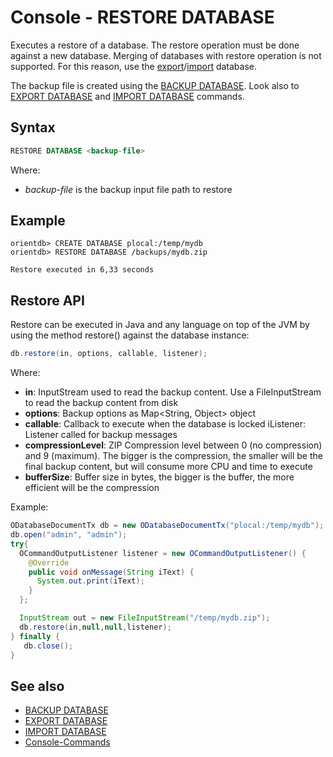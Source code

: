 # Console - RESTORE DATABASE

Executes a restore of a database. The restore operation must be done against a new database. Merging of databases with restore operation is not supported. For this reason, use the [export](Console-Command-Export.md)/[import](Console-Command-Import.md) database. 

The backup file is created using the [BACKUP DATABASE](Console-Command-Backup.md). Look also to [EXPORT DATABASE](Console-Command-Export.md) and [IMPORT DATABASE](Console-Command-Import.md) commands.

## Syntax

```sql
RESTORE DATABASE <backup-file>
```

Where:
- *backup-file* is the backup input file path to restore

## Example

```
orientdb> CREATE DATABASE plocal:/temp/mydb
orientdb> RESTORE DATABASE /backups/mydb.zip

Restore executed in 6,33 seconds
```

## Restore API
Restore can be executed in Java and any language on top of the JVM by using the method restore() against the database instance:

```java
db.restore(in, options, callable, listener);
```

Where:
- **in**: InputStream used to read the backup content. Use a FileInputStream to read the backup content from disk
- **options**: Backup options as Map<String, Object> object
- **callable**: Callback to execute when the database is locked
iListener: Listener called for backup messages
- **compressionLevel**: ZIP Compression level between 0 (no compression) and 9 (maximum). The bigger is the compression, the smaller will be the final backup content, but will consume more CPU and time to execute
- **bufferSize**: Buffer size in bytes, the bigger is the buffer, the more efficient will be the compression

Example:

```java
ODatabaseDocumentTx db = new ODatabaseDocumentTx("plocal:/temp/mydb");
db.open("admin", "admin");
try{
  OCommandOutputListener listener = new OCommandOutputListener() {
    @Override
    public void onMessage(String iText) {
      System.out.print(iText);
    }
  };

  InputStream out = new FileInputStream("/temp/mydb.zip");
  db.restore(in,null,null,listener);
} finally {
   db.close();
}
```

## See also
- [BACKUP DATABASE](Console-Command-Backup.md)
- [EXPORT DATABASE](Console-Command-Export.md)
- [IMPORT DATABASE](Console-Command-Import.md)
- [Console-Commands](Console-Commands.md)
